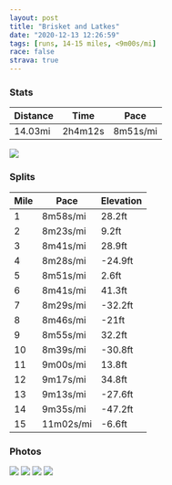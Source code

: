 ```yaml
---
layout: post
title: "Brisket and Latkes"
date: "2020-12-13 12:26:59"
tags: [runs, 14-15 miles, <9m00s/mi]
race: false
strava: true
---
```


### Stats

| Distance | Time | Pace |
|----------|------|------|
|14.03mi|2h4m12s|8m51s/mi|

<img src='https://maps.googleapis.com/maps/api/staticmap?maptype=roadmap&path=enc:kbwwF`isbMt@{CEYaAg@Ys@q@q@q@MGa@\cBZuD^qBn@kAL}BNGSJcB{AcCwA]g@uCmAWi@_Ai@eAqAmAo@QoA]UeCMgBo@a@o@cA]]e@cEeAc@i@_DuBwEqAk@uAq@OcCuBaCs@e@q@wBsAuBKy@w@o@qGs@k@E{@t@cIGqBdB}HFsCe@aAoBsAqDoAcBeAiAiBa@uAA{AFy@|@iCD{AOoAiAoBeD{ByAyBgAwBmE_CeBHsAr@qAO}@_@sBqBy@wBw@gA{@YeANaDoA{BSsAi@aAeAc@CgCaD_BsAgFmCeA_AkAeDKcCJkGs@aByC}B_CgAkFkD_FcEaAUiFkDwBR{A_@g@DqB`@wAbAqAM}D_BoBmBaF{FuCF_GcAqAwAmAuCi@i@k@@m@bALhB|@bCCvAOl@[Xq@DaBgAuB{BcCkAy@Cm@PcAjAoBpEu@nKj@vAf@RpAC`AqBXuBt@o@~CUnAg@rBDfAdAbC|IrDtBt@pE`@zA\j@~A~A`IbDjAv@lBtEhAr@fENt@t@n@vAr@dDj@zAnC`D|B`A~BV~EsA~BLrBtAnBdCvA|C~@x@nB\fCGrAj@dArAvDbGbDpCzB`FdA`BjCtAfHa@bCj@h@l@b@|CVt@vE`D|HjCrArAvAjDrC~CNp@rBxAhAVnAGdAo@NQlB_Eb@oAv@cADaCVsA[m@oAeAiEmBwByAyAkBWaACgBlAaFE{@_@{Au@qAeBo@kAgAmBeEsBaCeCu@iD`AuB@oCiCkAiCkAuA{CKiAk@qAKkEkBmGmGsBaAaEuCk@iAkAoFAeBPaBe@}ByBcBg@q@{FyD}C}AaAiAqCmBeFiCkD@aB]_A?kATcBdAqB[yCoBgEyDgAqBk@i@_F@kE_AeBqB}@iCg@QgAj@]x@lAbDHj@EfAWv@kABkFaE_A_@kBS}BtBaAxBeAzDs@dEFn@\p@lAv@l@HbAUX[nA_EtAc@xDm@nAF~A|Ax@vBLhAZ~@~@bAbCtAf@z@d@tCfAlD|ArAtInE~@xAp@fBbAdAdAXxCCbAb@z@|Az@lDd@dA|AxCd@d@jBhAfC\jGoAtB^hC`BhAvArAvCbAdAb@RlFIzAjAhD|FnFbGbDvFbCnA`IInARx@l@Pb@H~A`CzC~@t@bGnBjDtBbFxH`@lAhD|CvB`@VfAE\xC|Kp@Fp@c@FTx@~@hA`@`JrTg@bFz@Vh@zABk@t@V&key=AIzaSyC1MId7bFpkLXNAaYhBSTb8jLyiSqzbDtM&size=800x800&markers=color:yellow|label:S|40.75574,-73.99585&markers=color:green|label:F|40.76448000000002,-73.98805999999998'>

### Splits

| Mile | Pace | Elevation |
|------|------|-----------|
|1|8m58s/mi|28.2ft|
|2|8m23s/mi|9.2ft|
|3|8m41s/mi|28.9ft|
|4|8m28s/mi|-24.9ft|
|5|8m51s/mi|2.6ft|
|6|8m41s/mi|41.3ft|
|7|8m29s/mi|-32.2ft|
|8|8m46s/mi|-21ft|
|9|8m55s/mi|32.2ft|
|10|8m39s/mi|-30.8ft|
|11|9m00s/mi|13.8ft|
|12|9m17s/mi|34.8ft|
|13|9m13s/mi|-27.6ft|
|14|9m35s/mi|-47.2ft|
|15|11m02s/mi|-6.6ft|

### Photos
<img src='https://dgtzuqphqg23d.cloudfront.net/M197iAWJQ4_wjyHml1JLdH6qCPHVtDQvzXiFGvO2cfY-576x768.jpg'>

<img src='https://dgtzuqphqg23d.cloudfront.net/_vt00Un0fJsmPvFHUf8Et_4BoTtBVa1H8_QmmO49JI8-576x768.jpg'>

<img src='https://dgtzuqphqg23d.cloudfront.net/2Z9E5qKwZ2gK3xqDE0gkJXardQIDHyoLrZEYANjmIqo-615x768.jpg'>

<img src='https://dgtzuqphqg23d.cloudfront.net/yJVZewZBWNAkPL4DZC7DwCMFrbhDOUjGhiOR_vCuTiU-614x768.jpg'>
